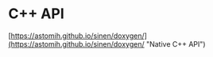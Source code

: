 # C++ API
[https://astomih.github.io/sinen/doxygen/](https://astomih.github.io/sinen/doxygen/ "Native C++ API")
